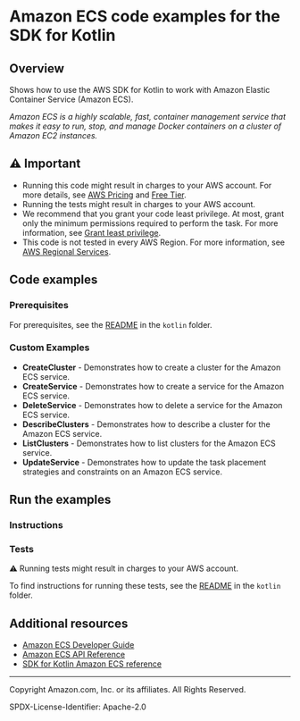 # Amazon ECS code examples for the SDK for Kotlin

## Overview

Shows how to use the AWS SDK for Kotlin to work with Amazon Elastic Container Service (Amazon ECS).

<!--custom.overview.start-->
<!--custom.overview.end-->

_Amazon ECS is a highly scalable, fast, container management service that makes it easy to run, stop, and manage Docker containers on a cluster of Amazon EC2 instances._

## ⚠ Important

* Running this code might result in charges to your AWS account. For more details, see [AWS Pricing](https://aws.amazon.com/pricing/) and [Free Tier](https://aws.amazon.com/free/).
* Running the tests might result in charges to your AWS account.
* We recommend that you grant your code least privilege. At most, grant only the minimum permissions required to perform the task. For more information, see [Grant least privilege](https://docs.aws.amazon.com/IAM/latest/UserGuide/best-practices.html#grant-least-privilege).
* This code is not tested in every AWS Region. For more information, see [AWS Regional Services](https://aws.amazon.com/about-aws/global-infrastructure/regional-product-services).

<!--custom.important.start-->
<!--custom.important.end-->

## Code examples

### Prerequisites

For prerequisites, see the [README](../../README.md#Prerequisites) in the `kotlin` folder.


<!--custom.prerequisites.start-->

<!--custom.prerequisites.end-->

<!--custom.examples.start-->

### Custom Examples

- **CreateCluster** - Demonstrates how to create a cluster for the Amazon ECS service.
- **CreateService** - Demonstrates how to create a service for the Amazon ECS service.
- **DeleteService** - Demonstrates how to delete a service for the Amazon ECS service.
- **DescribeClusters** - Demonstrates how to describe a cluster for the Amazon ECS service.
- **ListClusters** - Demonstrates how to list clusters for the Amazon ECS service.
- **UpdateService** - Demonstrates how to update the task placement strategies and constraints on an Amazon ECS service.
<!--custom.examples.end-->

## Run the examples

### Instructions


<!--custom.instructions.start-->
<!--custom.instructions.end-->



### Tests

⚠ Running tests might result in charges to your AWS account.


To find instructions for running these tests, see the [README](../../README.md#Tests)
in the `kotlin` folder.



<!--custom.tests.start-->
<!--custom.tests.end-->

## Additional resources

- [Amazon ECS Developer Guide](https://docs.aws.amazon.com/AmazonECS/latest/developerguide/Welcome.html)
- [Amazon ECS API Reference](https://docs.aws.amazon.com/AmazonECS/latest/APIReference/Welcome.html)
- [SDK for Kotlin Amazon ECS reference](https://sdk.amazonaws.com/kotlin/api/latest/ecs/index.html)

<!--custom.resources.start-->
<!--custom.resources.end-->

---

Copyright Amazon.com, Inc. or its affiliates. All Rights Reserved.

SPDX-License-Identifier: Apache-2.0